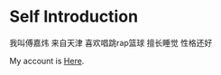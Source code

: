 # Self Introduction
我叫傅嘉炜
来自天津
喜欢唱跳rap篮球
擅长睡觉
性格还好

My account is [Here](https://github.com/JayeFu).
